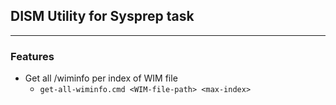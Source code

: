## DISM Utility for Sysprep task
---
### Features
* Get all /wiminfo per index of WIM file
    * `get-all-wiminfo.cmd <WIM-file-path> <max-index>`